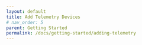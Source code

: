 ```yaml
---
layout: default
title: Add Telemetry Devices
# nav_order: 5
parent: Getting Started
permalink: /docs/getting-started/adding-telemetry
---
```

